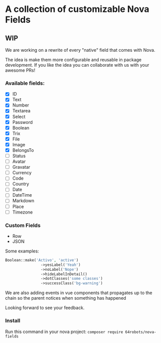 # A collection of customizable Nova Fields

## WIP

We are working on a rewrite of every "native" field that comes with Nova.

The idea is make them more configurable and reusable in package development. If you like the idea you can collaborate with us with your awesome PRs!

### Available fields:

- [x] ID
- [x] Text
- [x] Number
- [x] Textarea
- [x] Select
- [x] Password
- [x] Boolean
- [x] Trix
- [x] File
- [x] Image
- [x] BelongsTo
- [ ] Status
- [ ] Avatar
- [ ] Gravatar
- [ ] Currency
- [ ] Code
- [ ] Country
- [ ] Date
- [ ] DateTime
- [ ] Markdown
- [ ] Place
- [ ] Timezone

### Custom Fields

- Row
- JSON

Some examples:

```php
Boolean::make('Activo', 'active')
                ->yesLabel('Yeah')
                ->noLabel('Nope')
                ->hideLabelInDetail()
                ->dotClasses('some classes')
                ->successClass('bg-warning')
```

We are also adding events in vue components that propagates up to the chain so the parent notices when something has happened

Looking forward to see your feedback.

### Install

Run this command in your nova project:
`composer require 64robots/nova-fields`
